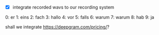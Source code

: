 - [x] integrate recorded wavs to our recording system

0: er
1: eins
2: fach
3: hallo
4: vor
5: falls
6: warum
7: warum
8: hab
9: ja

shall we integrate https://deepgram.com/pricing/?